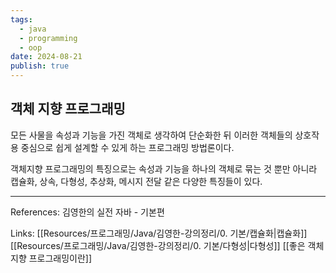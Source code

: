 ```yaml
---
tags:
  - java
  - programming
  - oop
date: 2024-08-21
publish: true
---
```

## 객체 지향 프로그래밍
모든 사물을 속성과 기능을 가진 객체로 생각하여 단순화한 뒤 이러한 객체들의 상호작용 중심으로 쉽게 설계할 수 있게 하는 프로그래밍 방법론이다.

객체지향 프로그래밍의 특징으로는 속성과 기능을 하나의 객체로 묶는 것 뿐만 아니라
캡슐화, 상속, 다형성, 추상화, 메시지 전달 같은 다양한 특징들이 있다.

---
References: 김영한의 실전 자바 - 기본편

Links: [[Resources/프로그래밍/Java/김영한-강의정리/0. 기본/캡슐화|캡슐화]] [[Resources/프로그래밍/Java/김영한-강의정리/0. 기본/다형성|다형성]] [[좋은 객체 지향 프로그래밍이란]]